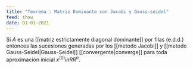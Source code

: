 ```yaml
---
title: "Teorema : Matriz Dominante con Jacobi y Gauss-seidel"
feed: show
date: 01-01-2021
---
```

Si $A$ es una [[matriz estrictamente diagonal dominante]] por filas (e.d.d.) entonces las sucesiones generadas por los [[metodo Jacobi]] y [[metodo Gauss-Seidel|Gauss-Seidel]] [[convergente|converge]] para toda aproximación inicial $x^{(0)} in RR^n$.
